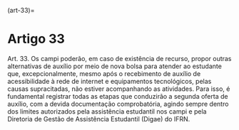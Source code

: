(art-33)=

# Artigo 33

Art. 33. Os campi poderão, em caso de existência de recurso, propor outras alternativas de auxílio por meio de nova
bolsa para atender ao estudante que, excepcionalmente, mesmo após o recebimento de auxílio de acessibilidade à
rede de internet e equipamentos tecnológicos, pelas causas supracitadas, não estiver acompanhando as atividades.
Para isso, é fundamental registrar todas as etapas que conduzirão a segunda oferta de auxílio, com a devida
documentação comprobatória, agindo sempre dentro dos limites autorizados pela assistência estudantil nos campi e
pela Diretoria de Gestão de Assistência Estudantil (Digae) do IFRN.

